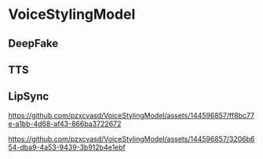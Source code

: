 # VoiceStylingModel
## DeepFake
## TTS

## LipSync

https://github.com/pzxcvasd/VoiceStylingModel/assets/144596857/ff8bc77e-a1bb-4d68-af43-866ba3722672



https://github.com/pzxcvasd/VoiceStylingModel/assets/144596857/3206b654-dba9-4a53-9439-3b912b4e1ebf


